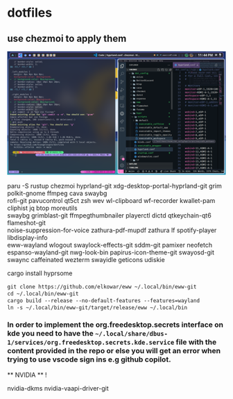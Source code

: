 # dotfiles 
## use chezmoi to apply them

![Hyprland](/hyprland.png)

paru -S rustup chezmoi hyprland-git xdg-desktop-portal-hyprland-git grim polkit-gnome ffmpeg cava swaybg \
rofi-git pavucontrol qt5ct zsh wev wl-clipboard wf-recorder kwallet-pam cliphist jq btop moreutils \
swaybg grimblast-git ffmpegthumbnailer playerctl dictd qtkeychain-qt6 flameshot-git \
noise-suppression-for-voice zathura-pdf-mupdf zathura lf spotify-player libdisplay-info \
eww-wayland wlogout swaylock-effects-git sddm-git pamixer neofetch espanso-wayland-git
nwg-look-bin papirus-icon-theme-git swayosd-git swaync caffeinated wezterm swayidle geticons udiskie

cargo install hyprsome

```
git clone https://github.com/elkowar/eww ~/.local/bin/eww-git
cd ~/.local/bin/eww-git
cargo build --release --no-default-features --features=wayland
ln -s ~/.local/bin/eww-git/target/release/eww ~/.local/bin
```

### In order to implement the org.freedesktop.secrets interface on kde you need to have the `~/.local/share/dbus-1/services/org.freedesktop.secrets.kde.service` file with the content provided in the repo or else you will get an error when trying to use vscode sign ins e.g github copilot.

** NVIDIA ** !


nvidia-dkms nvidia-vaapi-driver-git